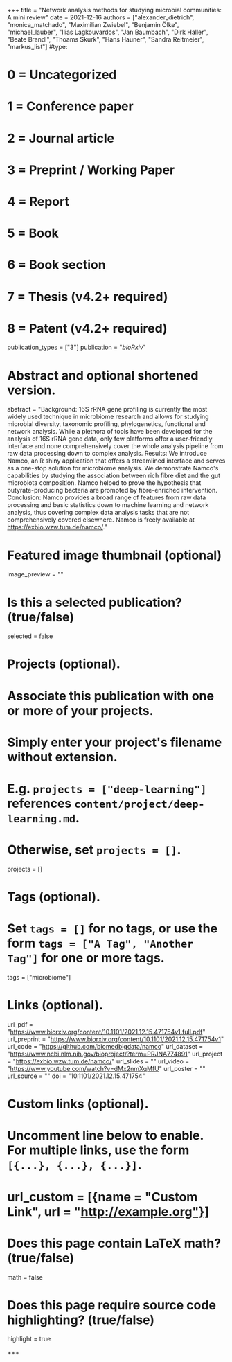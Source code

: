 +++
title = "Network analysis methods for studying microbial communities: A mini review"
date = 2021-12-16
authors = ["alexander_dietrich", "monica_matchado", "Maximilian Zwiebel", "Benjamin Ölke", "michael_lauber", "Ilias Lagkouvardos", "Jan Baumbach", "Dirk Haller", "Beate Brandl", "Thoams Skurk", "Hans Hauner", "Sandra Reitmeier", "markus_list"]
#type:
#    0 = Uncategorized
#    1 = Conference paper
#    2 = Journal article
#    3 = Preprint / Working Paper
#    4 = Report
#    5 = Book
#    6 = Book section
#    7 = Thesis (v4.2+ required)
#    8 = Patent (v4.2+ required)
publication_types = ["3"]
publication = "*bioRxiv*"

# Abstract and optional shortened version.
abstract = "Background: 16S rRNA gene profiling is currently the most widely used technique in microbiome research and allows for studying microbial diversity, taxonomic profiling, phylogenetics, functional and network analysis. While a plethora of tools have been developed for the analysis of 16S rRNA gene data, only few platforms offer a user-friendly interface and none comprehensively cover the whole analysis pipeline from raw data processing down to complex analysis. Results: We introduce Namco, an R shiny application that offers a streamlined interface and serves as a one-stop solution for microbiome analysis. We demonstrate Namco's capabilities by studying the association between rich fibre diet and the gut microbiota composition. Namco helped to prove the hypothesis that butyrate-producing bacteria are prompted by fibre-enriched intervention. Conclusion: Namco provides a broad range of features from raw data processing and basic statistics down to machine learning and network analysis, thus covering complex data analysis tasks that are not comprehensively covered elsewhere. Namco is freely available at https://exbio.wzw.tum.de/namco/."

# Featured image thumbnail (optional)
image_preview = ""

# Is this a selected publication? (true/false)
selected = false

# Projects (optional).
#   Associate this publication with one or more of your projects.
#   Simply enter your project's filename without extension.
#   E.g. `projects = ["deep-learning"]` references `content/project/deep-learning.md`.
#   Otherwise, set `projects = []`.
projects = []

# Tags (optional).
#   Set `tags = []` for no tags, or use the form `tags = ["A Tag", "Another Tag"]` for one or more tags.
tags = ["microbiome"]

# Links (optional).
url_pdf = "https://www.biorxiv.org/content/10.1101/2021.12.15.471754v1.full.pdf"
url_preprint = "https://www.biorxiv.org/content/10.1101/2021.12.15.471754v1"
url_code = "https://github.com/biomedbigdata/namco"
url_dataset = "https://www.ncbi.nlm.nih.gov/bioproject/?term=PRJNA774891"
url_project = "https://exbio.wzw.tum.de/namco/"
url_slides = ""
url_video = "https://www.youtube.com/watch?v=dMx2nmXqMfU"
url_poster = ""
url_source = ""
doi = "10.1101/2021.12.15.471754"

# Custom links (optional).
#   Uncomment line below to enable. For multiple links, use the form `[{...}, {...}, {...}]`.
# url_custom = [{name = "Custom Link", url = "http://example.org"}]

# Does this page contain LaTeX math? (true/false)
math = false

# Does this page require source code highlighting? (true/false)
highlight = true

+++
